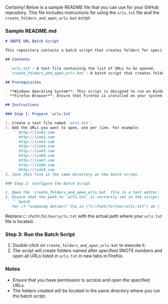 Certainly! Below is a sample README file that you can use for your GitHub repository. This file includes instructions for using the `urls.txt` file and the `create_folders_and_open_urls.bat` script.

### Sample README.md

```markdown
# SNOTE URL Batch Script

This repository contains a batch script that creates folders for specified SNOTE numbers and opens corresponding URLs in new tabs in Firefox. 

## Contents

- `urls.txt`: A text file containing the list of URLs to be opened.
- `create_folders_and_open_urls.bat`: A batch script that creates folders and opens the URLs from `urls.txt`.

## Prerequisites

- **Windows Operating System**: This script is designed to run on Windows.
- **Firefox Browser**: Ensure that Firefox is installed on your system.

## Instructions

### Step 1: Prepare `urls.txt`

1. Create a text file named `urls.txt`.
2. Add the URLs you want to open, one per line. For example:
   ```http://link1.com
      http://link2.com
      http://link3.com
      http://link4.com
      http://link5.com
      http://link6.com
      http://link7.com
      http://link8.com
      http://link9.com  ```
3. Save this file in the same directory as the batch script.

### Step 2: Configure the Batch Script

1. Open the `create_folders_and_open_urls.bat` file in a text editor.
2. Ensure that the path to `urls.txt` is correctly set in the script:
   ```batch
   for /f "usebackq delims=" %%u in ("C:\Path\To\Your\urls.txt") do (
   ```
   Replace `C:\Path\To\Your\urls.txt` with the actual path where your `urls.txt` file is located.

### Step 3: Run the Batch Script

1. Double-click on `create_folders_and_open_urls.bat` to execute it.
2. The script will create folders named after specified SNOTE numbers and open all URLs listed in `urls.txt` in new tabs in Firefox.

### Notes

- Ensure that you have permission to access and open the specified URLs.
- The folders created will be located in the same directory where you run the batch script.

